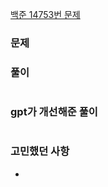 [백준 14753번 문제](https://www.acmicpc.net/problem/14753)

### 문제


### 풀이

```

```

### gpt가 개선해준 풀이
```

```


### 고민했던 사항
- 
